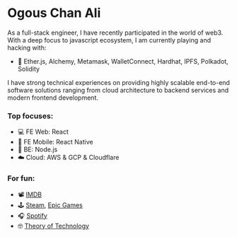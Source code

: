 # Ogous Chan Ali

As a full-stack engineer, I have recently participated in the world of web3. With a deep focus to javascript ecosystem, I am currently playing and hacking with:
- 🔭 Ether.js, Alchemy, Metamask, WalletConnect, Hardhat, IPFS, Polkadot, Solidity

I have strong technical experiences on providing highly scalable end-to-end software solutions ranging from cloud architecture to backend services and modern frontend development.

### Top focuses:
- 💻 FE Web: React
- 📱 FE Mobile: React Native
- 💾 BE: Node.js
- ☁️ Cloud: AWS & GCP & Cloudflare

### For fun:
- 📽️ [IMDB](https://www.imdb.com/user/ur34139173/?ref_=nv_usr_prof_2)
- 🕹️ [Steam](https://steamcommunity.com/id/ogous/), [Epic Games](https://store.epicgames.com/u/db959bfd0aab4581a155c9dd35408865)
- 🎧 [Spotify](https://open.spotify.com/user/cyborglenin?si=dfbaf3356ae64e2d)
- 🤓 [Theory of Technology](https://twitter.com/ogouschanali)

